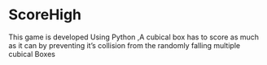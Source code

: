 # ScoreHigh
This game is developed Using Python ,A cubical box has to score as much
as it can by preventing it’s collision from the randomly falling multiple
cubical Boxes
